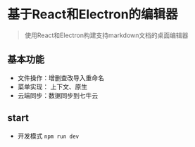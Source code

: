 # 基于React和Electron的编辑器

> 使用React和Electron构建支持markdown文档的桌面编辑器

## 基本功能

- 文件操作：增删查改导入重命名
- 菜单实现： 上下文、原生
- 云端同步：数据同步到七牛云

## start

- 开发模式
  `npm run dev`